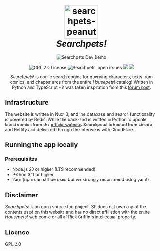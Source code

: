 <h1 align="center">
  <img width="110" alt="searchpets-peanut-transparent" src="https://user-images.githubusercontent.com/94678583/170873665-9d07cb32-abb9-45b6-8aea-8e361da84bd7.png">
  <br>
  <em>Searchpets!</em>
</h1>
<p align="center">
  <img src="https://user-images.githubusercontent.com/94678583/192121601-8083d9a5-a607-4201-8db1-d15369e240b7.png" alt="Searchpets Dev Demo">
</p>
<p align="center">
  <img src="https://img.shields.io/github/license/foosky-labs/searchpets?style=flat" alt="GPL 2.0 License" />
  <img src="https://img.shields.io/github/issues/foosky-labs/searchpets?style=flat" alt="Searchpets' open issues" />
  <img src="https://img.shields.io/github/last-commit/foosky-labs/searchpets" />
  <img src="https://img.shields.io/github/contributors/foosky-labs/searchpets" />
</p>
<p align="center">
<em>Searchpets!</em> is comic search engine for querying characters, texts from comics, and chapter arcs from the entire <em>Housepets!</em> catalog! Written in Python and TypeScript - it was taken inspiration from this <a href="https://www.housepetscomic.com/forums/viewtopic.php?f=13&t=5434&p=938783&hilit=search+engine#p938783">forum post</a>.
</p>

## Infrastructure

The website is written in Nuxt 3, and the database
and search functionality is powered by Redis. While the back-end is written in Python
to update latest comics from the [official website](https://www.housepetscomic.com).
Searchpets! is hosted from Linode and Netlify and delivered through the
interwebs with CloudFlare.

## Running the app locally

### Prerequisites

- Node.js 20 or higher (LTS recommended)
- Python 3.11 or higher
- Yarn (npm can still be used but we strongly recommend using
  yarn!)

## Disclaimer

_Searchpets!_ is an open source fan project. SP does not own any of the
contents used on this website and has no direct affiliation with the entire
_Housepets!_ web comic or all of Rick Griffin's intellectual property.

## License

GPL-2.0
